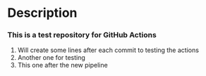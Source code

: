 # Description

### This is a test repository for GitHub Actions

1. Will create some lines after each commit to testing the actions
2. Another one for testing
3. This one after the new pipeline
